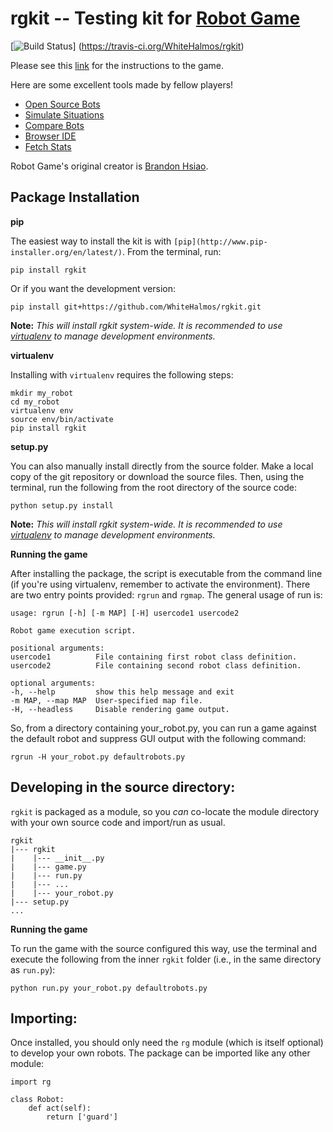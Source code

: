 rgkit -- Testing kit for [Robot Game](http://robotgame.net/)
========================

[![Build Status](https://travis-ci.org/WhiteHalmos/rgkit.png?branch=master)]
(https://travis-ci.org/WhiteHalmos/rgkit)

Please see this [link](http://robotgame.whitehalmos.org/kit) for the
instructions to the game.

Here are some excellent tools made by fellow players!
* [Open Source Bots](https://github.com/mpeterv/robotgame-bots)
* [Simulate Situations](https://github.com/mpeterv/rgsimulator)
* [Compare Bots](https://github.com/mueslo/rgcompare)
* [Browser IDE](https://github.com/bsuh/rgfiddle)
* [Fetch Stats](https://github.com/afffsdd/Get-Robot)

Robot Game's original creator is
[Brandon Hsiao](https://github.com/brandonhsiao).

## Package Installation

__pip__

The easiest way to install the kit is with
`[pip](http://www.pip-installer.org/en/latest/)`. From the terminal, run:

    pip install rgkit

Or if you want the development version:

    pip install git+https://github.com/WhiteHalmos/rgkit.git

__Note:__ *This will install rgkit system-wide. It is recommended to use
[virtualenv](http://www.virtualenv.org/en/latest/) to manage development
environments.*

__virtualenv__

Installing with `virtualenv` requires the following steps:

    mkdir my_robot
    cd my_robot
    virtualenv env
    source env/bin/activate
    pip install rgkit

__setup.py__

You can also manually install directly from the source folder. Make a local
copy of the git repository or download the source files. Then, using the
terminal, run the following from the root directory of the source code:

    python setup.py install

__Note:__ *This will install rgkit system-wide. It is recommended to use
[virtualenv](http://www.virtualenv.org/en/latest/) to manage development
environments.*

__Running the game__

After installing the package, the script is executable from the command line
(if you're using virtualenv, remember to activate the environment). There are
two entry points provided: `rgrun` and `rgmap`. The general usage of run is:

    usage: rgrun [-h] [-m MAP] [-H] usercode1 usercode2

    Robot game execution script.

    positional arguments:
    usercode1          File containing first robot class definition.
    usercode2          File containing second robot class definition.

    optional arguments:
    -h, --help         show this help message and exit
    -m MAP, --map MAP  User-specified map file.
    -H, --headless     Disable rendering game output.

So, from a directory containing your_robot.py, you can run a game against the
default robot and suppress GUI output with the following command:

    rgrun -H your_robot.py defaultrobots.py

## Developing in the source directory:

`rgkit` is packaged as a module, so you *can* co-locate the module directory
with your own source code and import/run as usual.

    rgkit
    |--- rgkit
    |    |--- __init__.py
    |    |--- game.py
    |    |--- run.py
    |    |--- ...
    |    |--- your_robot.py
    |--- setup.py
    ...

__Running the game__

To run the game with the source configured this way, use the terminal and
execute the following from the inner `rgkit` folder (i.e., in the same
directory as `run.py`):

    python run.py your_robot.py defaultrobots.py

## Importing:

Once installed, you should only need the `rg` module (which is itself optional)
to develop your own robots. The package can be imported like any other module:

    import rg

    class Robot:
        def act(self):
            return ['guard']
